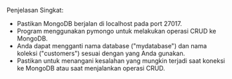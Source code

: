Penjelasan Singkat:
- Pastikan MongoDB berjalan di localhost pada port 27017.
- Program menggunakan pymongo untuk melakukan operasi CRUD ke MongoDB.
- Anda dapat mengganti nama database ("mydatabase") dan nama koleksi ("customers") sesuai dengan yang Anda gunakan.
- Pastikan untuk menangani kesalahan yang mungkin terjadi saat koneksi ke MongoDB atau saat menjalankan operasi CRUD.
